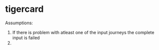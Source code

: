 # tigercard

Assumptions:
1) If there is problem with atleast one of the input journeys the complete input is failed
2)  
